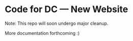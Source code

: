 # Code for DC — New Website

Note: This repo will soon undergo major cleanup.

More documentation forthcoming :)
